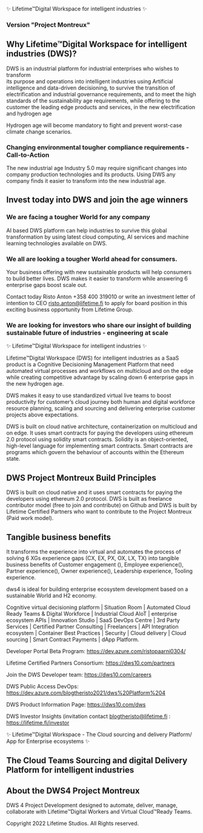 ✨ Lifetime™Digital Workspace for intelligent industries ✨

### Version "Project Montreux" 

## Why Lifetime™Digital Workspace for intelligent industries (DWS)?

DWS is an industrial platform for industrial enterprises who wishes to transform   
its purpose and operations into intelligent industries using Artificial intelligence and data-driven decisioning,
to survive the transition of electrification and industrial governance requirements,
and to meet the high standards of the sustainability age requirements,
while offering to the customer the leading edge products and services,
in the new electrification and hydrogen age 

Hydrogen age will become mandatory to fight and prevent worst-case climate change scenarios.

### Changing environmental tougher compliance requirements - Call-to-Action

The new industrial age Industry 5.0 may require significant changes into company production technologies and its products. Using DWS any company finds it easier to transform into the new industrial age.

## Invest today into DWS and join the age winners

### We are facing a tougher World for any company 

AI based DWS platform can help industries to survive this global transformation by using latest cloud computing, AI services and machine learning technologies available on DWS.

### We all are looking a tougher World ahead for consumers. 

Your business offering with new sustainable products will help consumers to build better lives. 
DWS makes it easier to transform while answering 6 enterprise gaps boost scale out.

Contact today Risto Anton +358 400 319010 or write an investment letter of intention to CEO risto.anton@lifetime.fi to apply for board position in this exciting business opportunity from Lifetime Group.

### We are looking for investors who share our insight of building sustainable future of industries - engineering at scale

✨ Lifetime™Digital Workspace for intelligent industries ✨

Lifetime™Digital Workspace (DWS) for intelligent industries as a SaaS product is a Cognitive Decisioning Management Platform that need automated virtual processes and workflows on multicloud and on the edge while creating competitive advantage by scaling down 6 enterprise gaps in the new hydrogen age.    

DWS makes it easy to use standardized virtual live teams to boost productivity for customer’s cloud journey both human and digital workforce resource planning, scaling and sourcing and delivering enterprise customer projects above expectations.   

DWS is built on cloud native architecture, containerization on multicloud and on edge. It uses smart contracts for paying the developers using ethereum 2.0 protocol using solidity smart contracts. Solidity is an object-oriented, high-level language for implementing smart contracts. Smart contracts are programs which govern the behaviour of accounts within the Ethereum state.

## DWS Project Montreux Build Principles

DWS is built on cloud native and it uses smart contracts for paying the developers using ethereum 2.0 protocol.
DWS is built as freelance contributor model (free to join and contribute) on Github and
DWS is built by Lifetime Certified Partners who want to contribute to the Project Montreux (Paid work model).

## Tangible business benefits

It transforms the experience into virtual and automates the process of solving 6 XGs experience gaps (CX, EX, PX, OX, LX, TX) into tangible business benefits of Customer engagement (), Employee experience(), Partner experience(), Owner experience(), Leadership experience, Tooling experience.

dws4 is ideal for building enterprise ecosystem development based on a sustainable World and H2 economy.

Cognitive virtual decisioning platform | Situation Room |  Automated Cloud Ready Teams & Digital Workforce | Industrial Cloud AIoT  | enterprise ecosystem APIs | Innovation Studio | SaaS DevOps Centre | 3rd Party Services |  Certified Partner Consulting |  Freelancers |  API Integration ecosystem | Container Best Practices | Security | Cloud delivery  | Cloud sourcing |  Smart Contract Payments | dApp Platform.

Developer Portal Beta Program: <https://dev.azure.com/ristopaarni0304/>

Lifetime Certified Partners Consortium: <https://dws10.com/partners>

Join the DWS Developer team: <https://dws10.com/careers>

DWS Public Access DevOps: <https://dev.azure.com/blogtheristo2021/dws%20Platform%204>

DWS Product Information Page: <https://dws10.com/dws>

DWS Investor Insights (invitation contact blogtheristo@lifetime.fi : <https://lifetime.fi/investor>

✨ Lifetime™Digital Workspace  - The Cloud sourcing and delivery Platform/ App for Enterprise ecosystems ✨ </n>

## The Cloud Teams Sourcing and digital Delivery Platform for intelligent industries

## About the DWS4 Project Montreux

DWS 4 Project Development designed to automate, deliver, manage, collaborate with Lifetime™Digital Workers and Virtual Cloud™Ready Teams.

Copyright 2022 Lifetime Studios. All Rights reserved.
